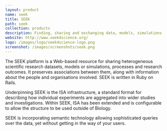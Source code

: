 ```yaml
---
layout: product
name: seek
title: SEEK
path: seek
collection: products
description: Finding, sharing and exchanging data, models, simulations and processes in life sciences
website: http://www.seek4science.org/
logo: /images/logo/seek4science-logo.png
screenshot: /images/screenshots/seek.png
---
```


The SEEK platform is a Web-based resource for sharing heterogeneous scientific research datasets, models or simulations, processes and research outcomes. It preserves associations between them, along with information about the people and organisations involved. SEEK is written in Ruby on Rails.

Underpinning SEEK is the ISA infrastructure, a standard format for describing how individual experiments are aggregated into wider studies and investigations. Within SEEK, ISA has been extended and is configurable to allow the structure to be used outside of Biology.

SEEK is incorporating semantic technology allowing sophisticated queries over the data, yet without getting in the way of your users.